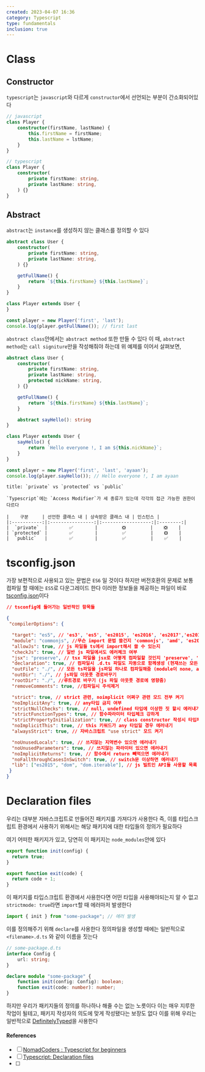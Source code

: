 ```yaml
---
created: 2023-04-07 16:36
category: Typescript
type: fundamentals
inclusion: true
---
```


# Class
## Constructor
`typescript`는 `javascript`와 다르게 `constructor`에서 선언되는 부분이 간소화되어있다

```ts
// javascript
class Player {
	constructor(firstName, lastName) {
		this.firstName = firstName;
		this.lastName = lstName;
	}
}

// typescript
class Player {
	constructor(
		private firstName: string,
		private lastName: string,
	) {}
}
```

## Abstract
`abstract`는 `instance`를 생성하지 않는 클래스를 정의할 수 있다

```ts
abstract class User {
	constructor(
		private firstName: string,
		private lastName: string,
	) {}

	getFullName() {
		return `${this.firstName} ${this.lastName}`;
	}
}

class Player extends User {
}

const player = new Player('first', 'last');
console.log(player.getFullName()); // first last
```

`abstract class`안에서는 `abstract method` 또한 만들 수 있다
이 때, `abstract method`는 `call signiture`만을 작성해줘야 하는데 위 예제를 이어서 살펴보면,

```ts
abstract class User {
	constructor(
		private firstName: string,
		private lastName: string,
		protected nickName: string,
	) {}

	getFullName() {
		return `${this.firstName} ${this.lastName}`;
	}

	abstract sayHello(): string
}

class Player extends User {
	sayHello() {
		return `Hello everyone !, I am ${this.nickName}`;
	}
}

const player = new Player('first', 'last', 'ayaan');
console.log(player.sayHello()); // Hello everyone !, I am ayaan
```

````ad-attention
title: `private` vs `protected` vs `public`

`Typescript`에는 `Access Modifier`가 세 종류가 있는데 각각의 접근 가능한 권한이 다르다

|    구분     | 선언한 클래스 내 | 상속받은 클래스 내 | 인스턴스 |
|:-----------:|:----------------:|:------------------:|:--------:|
|  `private`  |        ✅        |         ❎         |    ❎    |
| `protected` |        ✅        |         ✅         |    ❎    |
|  `public`   |        ✅        |         ✅         |    ✅    |

````

# tsconfig.json
가장 보편적으로 사용되고 있는 문법은 `ES6` 일 것이다
하지만 버전호환의 문제로 보통 컴파일 할 때에는 `ES5`로 다운그레이드 한다
이러한 정보들을 제공하는 파일이 바로 [tsconfig.json](https://www.typescriptlang.org/ko/docs/handbook/tsconfig-json.html)이다

```json
// tsconfig에 들어가는 일반적인 항목들

{
 "compilerOptions": {

  "target": "es5", // 'es3', 'es5', 'es2015', 'es2016', 'es2017','es2018', 'esnext' 가능
  "module": "commonjs", //무슨 import 문법 쓸건지 'commonjs', 'amd', 'es2015', 'esnext'
  "allowJs": true, // js 파일들 ts에서 import해서 쓸 수 있는지 
  "checkJs": true, // 일반 js 파일에서도 에러체크 여부 
  "jsx": "preserve", // tsx 파일을 jsx로 어떻게 컴파일할 것인지 'preserve', 'react-native', 'react'
  "declaration": true, // 컴파일시 .d.ts 파일도 자동으로 함께생성 (현재쓰는 모든 타입이 정의된 파일)
  "outFile": "./", // 모든 ts파일을 js파일 하나로 컴파일해줌 (module이 none, amd, system일 때만 가능)
  "outDir": "./", // js파일 아웃풋 경로바꾸기
  "rootDir": "./", //루트경로 바꾸기 (js 파일 아웃풋 경로에 영향줌)
  "removeComments": true, //컴파일시 주석제거 

  "strict": true, // strict 관련, noimplicit 어쩌구 관련 모드 전부 켜기
  "noImplicitAny": true, // any타입 금지 여부
  "strictNullChecks": true, // null, undefined 타입에 이상한 짓 할시 에러내기 
  "strictFunctionTypes": true, // 함수파라미터 타입체크 강하게 
  "strictPropertyInitialization": true, // class constructor 작성시 타입체크 강하게
  "noImplicitThis": true, // this 키워드가 any 타입일 경우 에러내기
  "alwaysStrict": true, // 자바스크립트 "use strict" 모드 켜기

  "noUnusedLocals": true, // 쓰지않는 지역변수 있으면 에러내기
  "noUnusedParameters": true, // 쓰지않는 파라미터 있으면 에러내기
  "noImplicitReturns": true, // 함수에서 return 빼먹으면 에러내기 
  "noFallthroughCasesInSwitch": true, // switch문 이상하면 에러내기
  "lib": ["es2015", "dom", "dom.iterable"], // js 빌트인 API들 사용할 목록
 }
}
```

# Declaration files
우리는 대부분 자바스크립트로 만들어진 패키지를 가져다가 사용한다
즉, 이를 타입스크립트 환경에서 사용하기 위해서는 해당 패키지에 대한 타입들의 정의가 필요하다

여기 어떠한 패키지가 있고, 당연히 이 패키지는 `node_modules`안에 있다

```js
export function init(config) {
  return true;
}

export function exit(code) {
  return code + 1;
}
```

이 패키지를 타입스크립트 환경에서 사용한다면 어떤 타입을 사용해야되는지 알 수 없고
`strictmode: true`라면 `import`할 때 에러마저 발생한다

```ts
import { init } from "some-package"; // 에러 발생
```

이를 정의해주기 위해 `declare`를 사용한다
정의파일을 생성할 때에는 일반적으로 `<filename>.d.ts` 와 같이 이름을 짓는다

```ts
// some-package.d.ts
interface Config {
	url: string;
}

declare module "some-package" {
	function init(config: Config): boolean;
	function exit(code: number): number;
}
```

하지만 우리가 패키지들의 정의를 하나하나 해줄 수는 없는 노릇이다
이는 매우 지루한 작업이 될테고, 패키지 작성자의 의도에 맞게 작성됐다는 보장도 없다
이를 위해 우리는 일반적으로 [DefinitelyTyped](https://github.com/DefinitelyTyped/DefinitelyTyped)을 사용한다



#### References
- [ ] [NomadCoders : Typescript for beginners](https://nomadcoders.co/typescript-for-beginners/)
- [ ] [Typescript: Declaration files](https://www.typescriptlang.org/docs/handbook/declaration-files/introduction.html)
- [ ] 